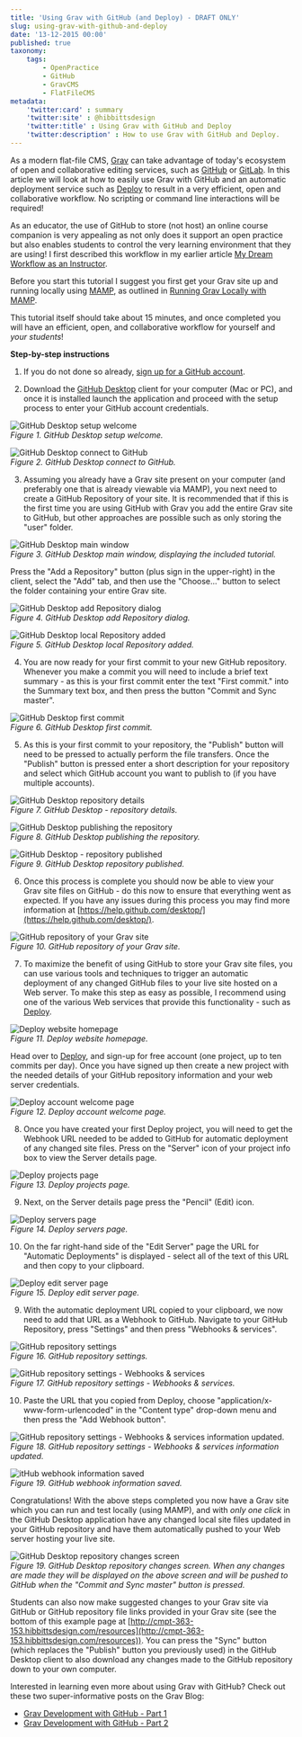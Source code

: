 ```yaml
---
title: 'Using Grav with GitHub (and Deploy) - DRAFT ONLY'
slug: using-grav-with-github-and-deploy
date: '13-12-2015 00:00'
published: true
taxonomy:
    tags:
        - OpenPractice
        - GitHub
        - GravCMS
        - FlatFileCMS
metadata:
    'twitter:card' : summary
    'twitter:site' : @hibbittsdesign
    'twitter:title' : Using Grav with GitHub and Deploy
    'twitter:description' : How to use Grav with GitHub and Deploy.
---
```


As a modern flat-file CMS, [Grav](http:getgrav.org) can take advantage of today's ecosystem of open and collaborative editing services, such as [GitHub](http://github.com) or [GitLab](http://gitlab.com). In this article we will look at how to easily use Grav with GitHub and an automatic deployment service such as [Deploy](http://www.deployhq.com) to result in a very efficient, open and collaborative workflow. No scripting or command line interactions will be required!

As an educator, the use of GitHub to store (not host) an online course companion is very appealing as not only does it support an open practice but also enables students to control the very learning environment that they are using! I first described this workflow in my earlier article [My Dream Workflow as an Instructor](../my-dream-workflow-as-an-instructor).

Before you start this tutorial I suggest you first get your Grav site up and running locally using [MAMP](https://www.mamp.info/en/), as outlined in [Running Grav Locally with MAMP](../running-grav-locally-with-mamp).

This tutorial itself should take about 15 minutes, and once completed you will have an efficient, open, and collaborative workflow for yourself and _your students_!

**Step-by-step instructions**

1. If you do not done so already, [sign up for a GitHub account](https://github.com/join).

2. Download the [GitHub Desktop](https://desktop.github.com/) client for your computer (Mac or PC), and once it is installed launch the application and proceed with the setup process to enter your GitHub account credentials.

  ![GitHub Desktop setup welcome](github-desktop-welcome-1.png)  
  _Figure 1. GitHub Desktop setup welcome._

  ![GitHub Desktop connect to GitHub](github-desktop-welcome-2.png)  
  _Figure 2. GitHub Desktop connect to GitHub._

3. Assuming you already have a Grav site present on your computer (and preferably one that is already viewable via MAMP), you next need to create a GitHub Repository of your site. It is recommended that if this is the first time you are using GitHub with Grav you add the entire Grav site to GitHub, but other approaches are possible such as only storing the "user" folder.

  ![GitHub Desktop main window](github-desktop-main-window.png)  
  _Figure 3. GitHub Desktop main window, displaying the included tutorial._

  Press the "Add a Repository" button (plus sign in the upper-right) in the client, select the "Add" tab, and then use the "Choose..." button to select the folder containing your entire Grav site.

  ![GitHub Desktop add Repository dialog](github-desktop-add-repository-dialog.png)  
  _Figure 4. GitHub Desktop add Repository dialog._

  ![GitHub Desktop local Repository added](github-desktop-local-repository-added.png)  
  _Figure 5. GitHub Desktop local Repository added._

4. You are now ready for your first commit to your new GitHub repository. Whenever you make a commit you will need to include a brief text summary - as this is your first commit enter the text "First commit." into the Summary text box, and then press the button "Commit and Sync master".

  ![GitHub Desktop first commit](github-desktop-first-commit.png)  
  _Figure 6.  GitHub Desktop first commit._

5. As this is your first commit to your repository, the "Publish" button will need to be pressed to actually perform the file transfers. Once the "Publish" button is pressed enter a short description for your repository and select which GitHub account you want to publish to (if you have multiple accounts).

  ![GitHub Desktop repository details](github-desktop-publish-repository.png)  
  _Figure 7. GitHub Desktop - repository details._

  ![GitHub Desktop publishing the repository](github-desktop-publishing-the-repository.png)  
  _Figure 8. GitHub Desktop publishing the repository._

  ![GitHub Desktop - repository published](github-desktop-repository-published.png)  
  _Figure 9. GitHub Desktop repository published._

6. Once this process is complete you should now be able to view your Grav site files on GitHub - do this now to ensure that everything went as expected. If you have any issues during this process you may find more information at [https://help.github.com/desktop/](https://help.github.com/desktop/).

  ![GitHub repository of your Grav site](github-repository.png)  
  _Figure 10. GitHub repository of your Grav site._

7. To maximize the benefit of using GitHub to store your Grav site files, you can use various tools and techniques to trigger an automatic deployment of any changed GitHub files to your live site hosted on a Web server. To make this step as easy as possible, I recommend using one of the various Web services that provide this functionality - such as [Deploy](deployhq.com).

  ![Deploy website homepage](deploy.png)  
  _Figure 11. Deploy website homepage._

  Head over to [Deploy](deployhq.com), and sign-up for free account (one project, up to ten commits per day). Once you have signed up then create a new project with the needed details of your GitHub repository information and your web server credentials.

  ![Deploy account welcome page](deploy-welcome.png)  
  _Figure 12. Deploy account welcome page._

8. Once you have created your first Deploy project, you will need to get the Webhook URL needed to be added to GitHub for automatic deployment of any changed site files. Press on the "Server" icon of your project info box to view the Server details page.

  ![Deploy projects page](deploy-projects.png)  
  _Figure 13. Deploy projects page._

9. Next, on the Server details page press the "Pencil" (Edit) icon.

  ![Deploy servers page](deploy-servers.png)  
  _Figure 14. Deploy servers page._

10. On the far right-hand side of the "Edit Server" page the URL for "Automatic Deployments" is displayed - select all of the text of this URL and then copy to your clipboard.

  ![Deploy edit server page](deploy-edit-server.png)  
  _Figure 15. Deploy edit server page._

9. With the automatic deployment URL copied to your clipboard, we now need to add that URL as a Webhook to GitHub. Navigate to your GitHub Repository, press "Settings" and then press "Webhooks & services".

  ![GitHub repository settings](github-settings.png)  
  _Figure 16. GitHub repository settings._

  ![ GitHub repository settings - Webhooks & services](github-settings-webhook.png)  
  _Figure 17. GitHub repository settings - Webhooks & services._

10. Paste the URL that you copied from Deploy, choose "application/x-www-form-urlencoded" in the "Content type" drop-down menu and then press the "Add Webhook button".

  ![GitHub repository settings - Webhooks & services information updated.](github-settings-webhook-entered.png)  
  _Figure 18. GitHub repository settings - Webhooks & services information updated._

  ![itHub webhook information saved](github-webhook-added.png)  
  _Figure 19. GitHub webhook information saved._

Congratulations! With the above steps completed you now have a Grav site which you can run and test locally (using MAMP), and with _only one click_ in the GitHub Desktop application have any changed local site files updated in your GitHub repository and have them automatically pushed to your Web server hosting your live site.

  ![ GitHub Desktop repository changes screen](github-desktop-repository-sync.png)  
  _Figure 19. GitHub Desktop repository changes screen. When any changes are made they will be displayed on the above screen and will be pushed to GitHub when the "Commit and Sync master" button is pressed._

Students can also now make suggested changes to your Grav site via GitHub or GitHub repository file links provided in your Grav site (see the bottom of this example page at [http://cmpt-363-153.hibbittsdesign.com/resources](http://cmpt-363-153.hibbittsdesign.com/resources)). You can press the "Sync" button (which replaces the "Publish" button you previously used) in the GitHub Desktop client to also download any changes made to the GitHub repository down to your own computer.

  Interested in learning even more about using Grav with GitHub? Check out these two super-informative posts on the Grav Blog:
  * [Grav Development with GitHub - Part 1](http://getgrav.org/blog/developing-with-github-part-1)
  * [Grav Development with GitHub - Part 2](http://getgrav.org/blog/developing-with-github-part-2)
